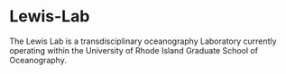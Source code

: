 # Lewis-Lab
The Lewis Lab is  a transdisciplinary oceanography Laboratory currently operating within the University of Rhode Island Graduate School of Oceanography. 

